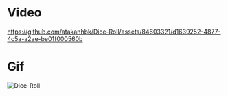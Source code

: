 <h1>Video</h1>



https://github.com/atakanhbk/Dice-Roll/assets/84603321/d1639252-4877-4c5a-a2ae-be01f000560b



<h1>Gif</h1>

![Dice-Roll](https://github.com/atakanhbk/Dice-Roll/assets/84603321/2e9e9b25-02eb-4968-b575-851e789e2da3)
